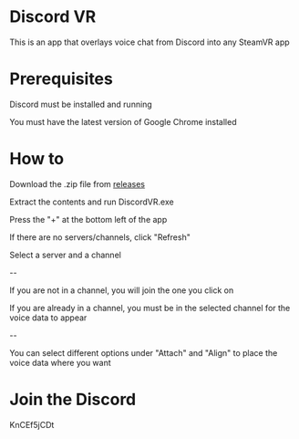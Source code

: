 # Discord VR
This is an app that overlays voice chat from Discord into any SteamVR app

# Prerequisites
Discord must be installed and running

You must have the latest version of Google Chrome installed

# How to
Download the .zip file from [releases](https://github.com/designeerlabs/discord-vr/releases)

Extract the contents and run DiscordVR.exe

Press the "+" at the bottom left of the app

If there are no servers/channels, click "Refresh"

Select a server and a channel

--

If you are not in a channel, you will join the one you click on

If you are already in a channel, you must be in the selected channel for the voice data to appear

--

You can select different options under "Attach" and "Align" to place the voice data where you want

# Join the Discord
KnCEf5jCDt
